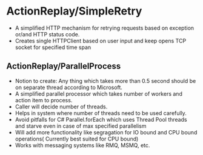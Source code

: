 # ActionReplay/SimpleRetry
* A simplified HTTP mechanism for retrying requests based on exception or/and HTTP status code.
* Creates single HTTPClient based on user input and keep opens TCP socket for specified time span

## ActionReplay/ParallelProcess
* Notion to create: Any thing which takes more than 0.5 second should be on separate thread according to Microsoft.
* A simplified parallel processor which takes number of workers and action item to process.
* Caller will decide number of threads.
* Helps in system where number of threads need to be used carefully.
* Avoid pitfalls for C# Parallel.forEach which uses Thread Pool threads and starve even in case of max specified parallelism
* Will add more functionality like segragation for IO bound and CPU bound operations( Currently best suited for CPU bound)
* Works with messaging systems like RMQ, MSMQ, etc.

